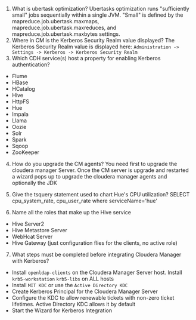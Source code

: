 1. What is ubertask optimization?
Ubertasks optimization runs "sufficiently small" jobs sequentially within a single JVM. "Small" is defined by the mapreduce.job.ubertask.maxmaps, mapreduce.job.ubertask.maxreduces, and mapreduce.job.ubertask.maxbytes settings.
2. Where in CM is the Kerberos Security Realm value displayed?
The Kerberos Security Realm value is displayed here:
`Administration -> Settings -> Kerberos -> Kerberos Security Realm`
3. Which CDH service(s) host a property for enabling Kerberos authentication?
  - Flume 
  - HBase 
  - HCatalog 
  - Hive 
  - HttpFS 
  - Hue 
  - Impala 
  - Llama 
  - Oozie 
  - Solr 
  - Spark 
  - Sqoop 
  - ZooKeeper 

4. How do you upgrade the CM agents?
You need first to upgrade the cloudera manager Server. Once the CM server is upgrade and restarted a wizard pops up to upgrade the cloudera manager agents and optionally the JDK

5. Give the tsquery statement used to chart Hue's CPU utilization?
SELECT cpu_system_rate, cpu_user_rate where serviceName='hue'

6. Name all the roles that make up the Hive service
  - Hive Server2
  - Hive Metastore Server
  - WebHcat Server 
  - Hive Gateway (just configuration flies for the clients, no active role)

7. What steps must be completed before integrating Cloudera Manager with Kerberos?
  - Install `openldap-clients` on the Cloudera Manager Server host. Install `krb5-workstation` `krb5-libs` on ALL hosts
  - Install `MIT KDC` or use the `Active Directory KDC`
  - Create Kerberos Principal for the Cloudera Manager Server
  - Configure the KDC to allow renewable tickets with non-zero ticket lifetimes. Active Directory KDC allows it by default
  - Start the Wizard for Kerberos Integration
